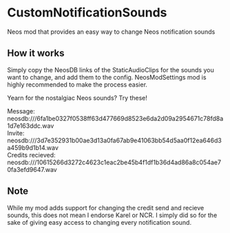 # CustomNotificationSounds
 Neos mod that provides an easy way to change Neos notification sounds
 
 ## How it works
 Simply copy the NeosDB links of the StaticAudioClips for the sounds you want to change, and add them to the config. NeosModSettings mod is highly recommended to make the process easier.

 Yearn for the nostalgiac Neos sounds? Try these!

 Message: neosdb:///6fa1be0327f0538ff63d477669d8523e6da2d09a2954671c78fd8a1d7e163ddc.wav <br>
 Invite: neosdb:///3d7e352931b00ae3d13a0fa67ab9e41063bb54d5aa0f12ea646d3a459b9d1b14.wav <br>
 Credits recieved: neosdb:///10615266d3272c4623c1eac2be45b4f1df1b36d4ad86a8c054ae70fa3efd9647.wav


## Note
While my mod adds support for changing the credit send and recieve sounds, this does not mean I endorse Karel or NCR. I simply did so for the sake of giving easy access to changing every notification sound.
